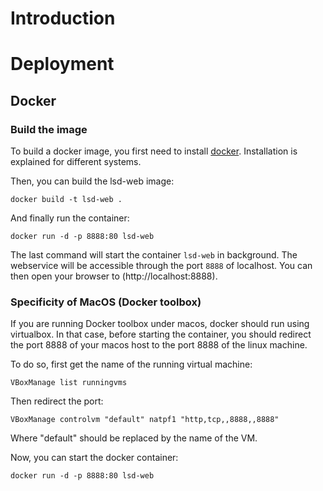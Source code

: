 # Introduction

# Deployment

## Docker

### Build the image

To build a docker image, you first need to install [docker](https://docs.docker.com/engine/installation/). Installation is explained for different systems.

Then, you can build the lsd-web image:

```[bash]
docker build -t lsd-web .
```

And finally run the container:

```
docker run -d -p 8888:80 lsd-web 
```

The last command will start the container `lsd-web` in background. The webservice will be accessible through the port `8888` of localhost. You can then open your browser to (http://localhost:8888).

### Specificity of MacOS (Docker toolbox)
If you are running Docker toolbox under macos, docker should run using virtualbox. In that case, before starting the container, you should redirect the port 8888 of your macos host to the port 8888 of the linux machine.

To do so, first get the name of the running virtual machine:

```
VBoxManage list runningvms
```

Then redirect the port:

```
VBoxManage controlvm "default" natpf1 "http,tcp,,8888,,8888"
```

Where "default" should be replaced by the name of the VM.

Now, you can start the docker container:
```
docker run -d -p 8888:80 lsd-web 
```

